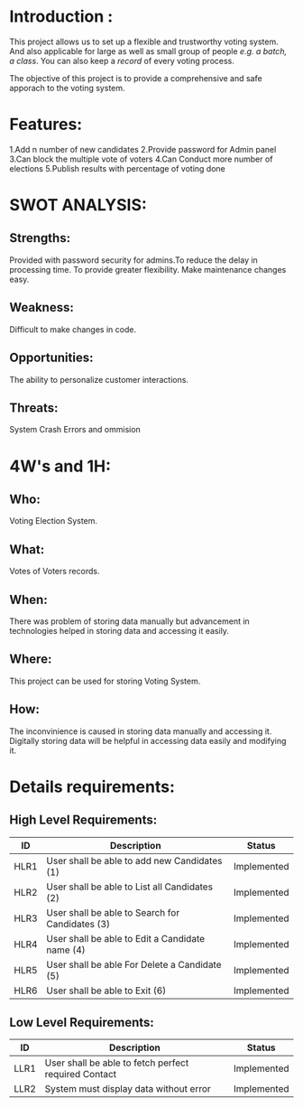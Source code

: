 # Introduction :
This project allows us to set up a flexible and trustworthy voting system. And also applicable for large as well as small group of people *e.g. a batch, a class*.
You can also keep a *record* of  every voting process.

The objective of this project is to provide a comprehensive and safe apporach to the voting system.
# Features:
1.Add n number of new candidates
2.Provide password for Admin panel
3.Can block the multiple vote of voters
4.Can Conduct more number of elections
5.Publish results with percentage of voting done
# SWOT ANALYSIS:
## Strengths:
Provided with password security for admins.To reduce the delay in processing time. To provide greater flexibility. Make maintenance changes easy.
## Weakness:
Difficult to make changes in code.
## Opportunities:
The ability to personalize customer interactions.
## Threats:
System Crash Errors and ommision
# 4W's and 1H:
## Who:
Voting Election System.

## What:
Votes of Voters records.

## When:
There was problem of storing data manually but advancement in technologies helped in storing data and accessing it easily.

## Where:
This project can be used for storing Voting  System.

## How:
The inconvinience is caused in storing data manually and accessing it. Digitally storing data will be helpful in accessing data easily and modifying it.

# Details requirements:
## High Level Requirements:
| ID	| Description |	Status |
| --- | ----------- | ------ |
| HLR1 |	User shall be able to add new Candidates (1) |	Implemented |
| HLR2 |	User shall be able to List all Candidates (2) |	Implemented  |
| HLR3 |	User shall be able to Search for Candidates (3) |	Implemented |
| HLR4 |	User shall be able to Edit a Candidate name (4) |	Implemented |
| HLR5 |	User shall be able For Delete a Candidate (5) |	Implemented |
| HLR6 |	User shall be able to Exit (6)	| Implemented |
## Low Level Requirements:
| ID |	Description |	Status |
| ---|  ----------- | ------ |
| LLR1 |	User shall be able to fetch perfect required Contact |	Implemented |
| LLR2 |	System must display data without error |	Implemented |


